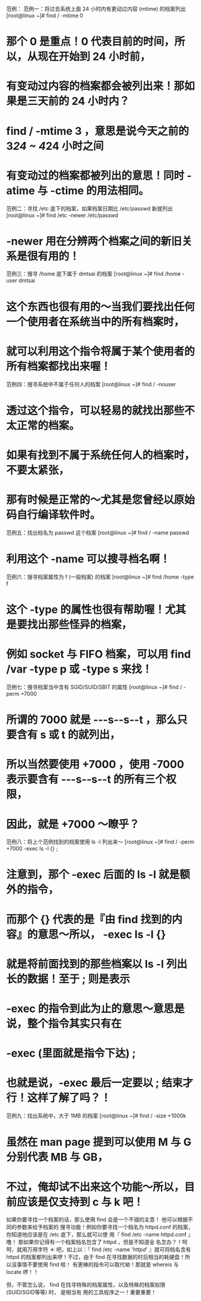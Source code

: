 范例： 
范例一：将过去系统上面 24 小时内有更动过内容 (mtime) 的档案列出 
[root@linux ~]# find / -mtime 0 
# 那个 0 是重点！0 代表目前的时间，所以，从现在开始到 24 小时前， 
# 有变动过内容的档案都会被列出来！那如果是三天前的 24 小时内？ 
# find / -mtime 3 ，意思是说今天之前的 3*24 ~ 4*24 小时之间 
# 有变动过的档案都被列出的意思！同时 -atime 与 -ctime 的用法相同。 
 
范例二：寻找 /etc 底下的档案，如果档案日期比 /etc/passwd 新就列出 
[root@linux ~]# find /etc -newer /etc/passwd 
# -newer 用在分辨两个档案之间的新旧关系是很有用的！ 
 
范例三：搜寻 /home 底下属于 dmtsai 的档案 
[root@linux ~]# find /home -user dmtsai 
# 这个东西也很有用的～当我们要找出任何一个使用者在系统当中的所有档案时， 
# 就可以利用这个指令将属于某个使用者的所有档案都找出来喔！ 
 
范例四：搜寻系统中不属于任何人的档案 
[root@linux ~]# find / -nouser 
# 透过这个指令，可以轻易的就找出那些不太正常的档案。 
# 如果有找到不属于系统任何人的档案时，不要太紧张， 
# 那有时候是正常的～尤其是您曾经以原始码自行编译软件时。 
 
范例五：找出档名为 passwd 这个档案 
[root@linux ~]# find / -name passwd 
# 利用这个 -name 可以搜寻档名啊！ 
 
范例六：搜寻档案属性为 f (一般档案) 的档案 
[root@linux ~]# find /home -type f 
# 这个 -type 的属性也很有帮助喔！尤其是要找出那些怪异的档案， 
# 例如 socket 与 FIFO 档案，可以用 find /var -type p 或 -type s 来找！ 
 
范例七：搜寻档案当中含有 SGID/SUID/SBIT 的属性 
[root@linux ~]# find / -perm +7000  
# 所谓的 7000 就是 ---s--s--t ，那么只要含有 s 或 t 的就列出， 
# 所以当然要使用 +7000 ，使用 -7000 表示要含有 ---s--s--t 的所有三个权限， 
# 因此，就是 +7000 ～瞭乎？ 
 
范例八：将上个范例找到的档案使用 ls -l 列出来～ 
[root@linux ~]# find / -perm +7000 -exec ls -l {} \; 
# 注意到，那个 -exec 后面的 ls -l 就是额外的指令， 
# 而那个 {} 代表的是『由 find 找到的内容』的意思～所以， -exec ls -l {} 
# 就是将前面找到的那些档案以 ls -l 列出长的数据！至于 \; 则是表示 
# -exec 的指令到此为止的意思～意思是说，整个指令其实只有在  
# -exec (里面就是指令下达) \; 
# 也就是说，-exec 最后一定要以 \; 结束才行！这样了解了吗？！ 
 
范例九：找出系统中，大于 1MB 的档案 
[root@linux ~]# find / -size +1000k 
# 虽然在 man page 提到可以使用 M 与 G 分别代表 MB 与 GB， 
# 不过，俺却试不出来这个功能～所以，目前应该是仅支持到 c 与 k 吧！ 
如果你要寻找一个档案的话，那么使用 find 会是一个不错的主意！ 他可以根据不同的参数来给予档案的
搜寻功能！例如你要寻找一个档名为 httpd.conf 的档案，你知道他应该是在 /etc 底下，那么就可以使
用『 find /etc -name httpd.conf 』噜！ 那如果你记得有一个档案档名包含了 httpd ，但是不知道全
名怎办？！呵呵，就用万用字符 ＊ 吧，如上以：『 find /etc -name '*httpd*' 』就可将档名含有 httpd 
的档案都列出来啰！不过，由于 find 在寻找数据的时后相当的耗硬盘！所以没事情不要使用 find 啦！
有更棒的指令可以取代呦！那就是 whereis 与 locate 啰！！ 
 
但，不管怎么说， find 在找寻特殊的档案属性，以及特殊的档案权限 (SUID/SGID等等) 时， 是相当有
用的工具程序之一！重要重要！
